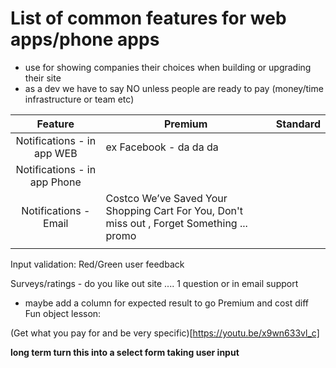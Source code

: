 # List of common features for web apps/phone apps 
- use for showing companies their choices when building or upgrading their site 
- as a dev we have to say NO unless people are ready to pay (money/time infrastructure or team etc) 

| Feature | Premium  | Standard  | 
|:-------:|----------|-----------|
|     Notifications - in app WEB     |   ex Facebook - da da da       |           |
|     Notifications - in app Phone    |          |           |
|     Notifications - Email   |  Costco We’ve Saved Your Shopping Cart For You, Don't miss out , Forget Something ... promo 
        |           |

Input validation: Red/Green user feedback 

Surveys/ratings - do you like out site .... 1 question or in email support 
- maybe add a column for expected result to go Premium and cost diff 
Fun object lesson:

(Get what you pay for and be very specific)[https://youtu.be/x9wn633vl_c]


**long term turn this into a select form taking user input** 
